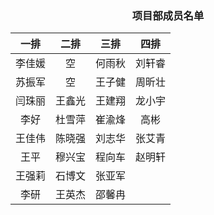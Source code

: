 ### <center> 项目部成员名单 </center>

一排| 二排 | 三排 | 四排 
:-: | :-: | :-: | :-: 
李佳媛 | 空  | 何雨秋 |刘轩睿
苏振军 | 空  | 王子健|   周昕壮
闫珠丽 |王鑫光 | 王建翔 |   龙小宇
李好 | 杜雪萍 | 崔渝烽 |   高彬
王佳伟 |陈晓强	|刘志华	|    张艾青
王平 | 穆兴宝	|程向车	|    赵明轩
王强莉 | 石博文	|张亚军	|    
李研 | 王英杰	|邵馨冉	|    

